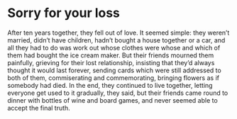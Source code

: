 Sorry for your loss
===================



After ten years together, they fell out of love. It seemed simple: they weren’t married, didn’t have children, hadn’t bought a house together or a car, and all they had to do was work out whose clothes were whose and which of them had bought the ice cream maker. But their friends mourned them painfully, grieving for their lost relationship, insisting that they’d always thought it would last forever, sending cards which were still addressed to both of them, commiserating and commemorating, bringing flowers as if somebody had died. In the end, they continued to live together, letting everyone get used to it gradually, they said, but their friends came round to dinner with bottles of wine and board games, and never seemed able to accept the final truth.
